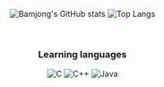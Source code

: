 <div align="center">

![Bamjong's GitHub stats](https://github-readme-stats.vercel.app/api?username=Bamjong&show_icons=true&theme=dark)
![Top Langs](https://github-readme-stats.vercel.app/api/top-langs/?username=Bamjong&layout=compact&theme=dark)



<br>

### Learning languages
![C](https://img.shields.io/badge/c-%2300599C.svg?style=for-the-badge&logo=c&logoColor=white)
![C++](https://img.shields.io/badge/c++-%2300599C.svg?style=for-the-badge&logo=c%2B%2B&logoColor=white)
![Java](https://img.shields.io/badge/java-%23ED8B00.svg?style=for-the-badge&logo=java&logoColor=white) 

</div>